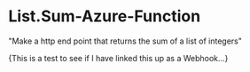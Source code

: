 # List.Sum-Azure-Function
"Make a http end point that returns the sum of a list of integers"

{This is a test to see if I have linked this up as a Webhook...}
